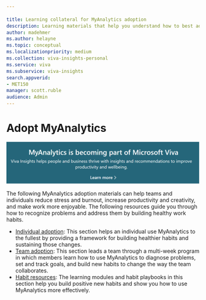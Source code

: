 ```yaml
---

title: Learning collateral for MyAnalytics adoption
description: Learning materials that help you understand how to best adopt and use MyAnalytics
author: madehmer
ms.author: helayne
ms.topic: conceptual
ms.localizationpriority: medium 
ms.collection: viva-insights-personal 
ms.service: viva 
ms.subservice: viva-insights 
search.appverid: 
- MET150 
manager: scott.ruble
audience: Admin
---
```


# Adopt MyAnalytics

[![Viva announcement.](../../../images/viva-banner-mya.png)](https://www.microsoft.com/microsoft-viva/insights)

The following MyAnalytics adoption materials can help teams and individuals reduce stress and burnout, increase productivity and creativity, and make work more enjoyable. The following resources guide you through how to recognize problems and address them by building healthy work habits.

* [Individual adoption](Indiv-adopt-get-started.md): This section helps an individual use MyAnalytics to the fullest by providing a framework for building healthier habits and sustaining those changes.
* [Team adoption](Team-adopt-intro.md): This section leads a team through a multi-week program in which members learn how to use MyAnalytics to diagnose problems, set and track goals, and build new habits to change the way the team collaborates.
* [Habit resources](adopt-learning-modules.md): The learning modules and habit playbooks in this section help you build positive new habits and show you how to use MyAnalytics more effectively.
